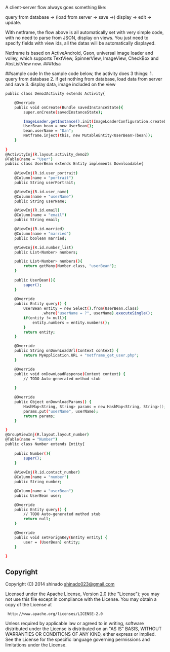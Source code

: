 A client-server flow always goes something like: 

query from database -> (load from server -> save ->) display -> edit -> update.

With netframe, the flow above is all automatically set with very simple code, with no need to parse from JSON, display on views. You just need to specify fields with view ids, all the datas will be automatically displayed.

Netframe is based on ActiveAndroid, Gson, universal image loader and volley, which supports TextView, SpinnerView, ImageView, CheckBox and AbsListView now. 
###fdsa 


 ##sample code
 In the sample code below, the activity does 3 things:
 	1. query from database
	2. if get nothing from database, load data from server and save
	3. display data, image included on the view

```sh
public class Demo3Activity extends Activity{

	@Override
	public void onCreate(Bundle savedInstanceState){
		super.onCreate(savedInstanceState);

		ImageLoader.getInstance().init(ImageLoaderConfiguration.createDefault(this));
		UserBean bean = new UserBean();
		bean.userName = "Dan";
		Netframe.inject(this, new MutableEntity<UserBean>(bean));
	}
	
}
@ActivityInj(R.layout.activity_demo2)
@Table(name = "User")
public class UserBean extends Entity implements Downloadable{
	
	@ViewInj(R.id.user_portrait)
	@Column(name = "portrait")
	public String userPortrait;

	@ViewInj(R.id.user_name)
	@Column(name = "userName")
	public String userName;

	@ViewInj(R.id.email)
	@Column(name = "email")
	public String email;

	@ViewInj(R.id.married)
	@Column(name = "married")
	public boolean married;

	@ViewInj(R.id.number_list)
	public List<Number> numbers;

	public List<Number> numbers(){
		return getMany(Number.class, "userBean");
	}
	
	public UserBean(){
		super();  
	}
	
	@Override
	public Entity query() {
		UserBean entity = new Select().from(UserBean.class)
        		.where("userName = ?", userName).executeSingle();
		if(entity != null){
			entity.numbers = entity.numbers();
		} 
		return entity;
	}

	@Override
	public String onDownLoadUrl(Context context) {
		return MyApplication.URL + "netframe_get_user.php";
	}

	@Override
	public void onDownLoadResponse(Context context) {
		// TODO Auto-generated method stub
		
	}

	@Override
	public Object onDownloadParams() {
		HashMap<String, String> params = new HashMap<String, String>();
		params.put("userName", userName);
		return params;
	}

}
@GroupViewInj(R.layout.layout_number)
@Table(name = "Number")
public class Number extends Entity{
	
	public Number(){
		super();
	}
	
	@ViewInj(R.id.contact_number)
	@Column(name = "number")
	public String number;

	@Column(name = "userBean")
	public UserBean user;

	@Override
	public Entity query() {
		// TODO Auto-generated method stub
		return null;
	}

	@Override
	public void setForignKey(Entity entity) {
		user = (UserBean) entity;
	}

}
```
## Copyright

Copyright (C) 2014 shinado <shinado023@gmail.com>

Licensed under the Apache License, Version 2.0 (the "License");
you may not use this file except in compliance with the License.
You may obtain a copy of the License at

     http://www.apache.org/licenses/LICENSE-2.0

Unless required by applicable law or agreed to in writing, software
distributed under the License is distributed on an "AS IS" BASIS,
WITHOUT WARRANTIES OR CONDITIONS OF ANY KIND, either express or implied.
See the License for the specific language governing permissions and
limitations under the License.
